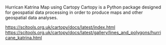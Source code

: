 Hurrican Katrina Map using Cartopy
Cartopy is a Python package designed for geospatial data processing in order to produce maps and other geospatial data analyses.

https://scitools.org.uk/cartopy/docs/latest/index.html
https://scitools.org.uk/cartopy/docs/latest/gallery/lines_and_polygons/hurricane_katrina.html
